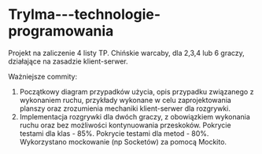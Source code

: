 # Trylma---technologie-programowania

Projekt na zaliczenie 4 listy TP. Chińskie warcaby, dla 2,3,4 lub 6 graczy, działające na zasadzie klient-serwer.

Ważniejsze commity:
1) Początkowy diagram przypadków użycia, opis przypadku związanego z wykonaniem ruchu, przykłady wykonane w celu zaprojektowania planszy oraz zrozumienia mechaniki klient-serwer dla rozgrywki.
2) Implementacja rozgrywki dla dwóch graczy, z obowiązkiem wykonania ruchu oraz bez możliwości kontynuowania przeskoków.
Pokrycie testami dla klas - 85%.
Pokrycie testami dla metod - 80%.
Wykorzystano mockowanie (np Socketów) za pomocą Mockito.
